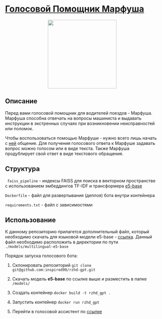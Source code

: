 # [Голосовой Помощник Марфуша](https://t.me/machinist_helper_bot)

<p align="center">
<img src="https://github.com/inspired99/rzhd-gpt/assets/64794482/f246a14f-11e8-4a1b-8e63-0a2be98ae7f3" width="225">
</p>

## Описание

Перед вами голосовой помощник для водителей поездов - Марфуша. Марфуша способна отвечать на вопросы машиниста и выдавать инструкции в экстренных случаях при возникновении неисправностей или поломок.

Чтобы воспользоваться помощью Марфуши - нужно всего лишь начать с [ней](https://t.me/machinist_helper_bot) общение.
Для получения голосового ответа к Марфуше задавать вопрос можно голосом или в виде текста. Также Марфуша продублирует свой ответ в виде текстового обращения.

## Структура

`
faiss_pipeline` - индексы FAISS для поиска в векторном пространстве с использованием эмбеддингов TF-IDF и трансформера [e5-base](https://huggingface.co/intfloat/multilingual-e5-base)


`Dockerfile` - файл для развертывания (деплоя) бота внутри контейнера

`requirements.txt` - файл с зависимостями


## Использование

К данному репозиторию прилагется дополнительный файл, который необходимо скачать для языковой модели e5-base - [ссылка](https://drive.google.com/file/d/1lRJTbZRJ-ZrRZfaKAeQtDWq_i_IlJv9w/view?usp=sharing). Данный файл необходимо расположить в директории по пути `./models/multilingual-e5-base`

Порядок запуска голосового бота:

1. Склонировать репозиторий `git clone git@github.com:inspired99/rzhd-gpt.git`

2. Скачать модель **e5-base** по ссылке выше и разместить в папке `/models/`

3. Cоздать контейнер `docker build -t rzhd_gpt .`

4. Запустить контейнер `docker run rzhd_gpt`

5. Перейти в голосовой ассистент по [ссылке](https://t.me/machinist_helper_bot)
